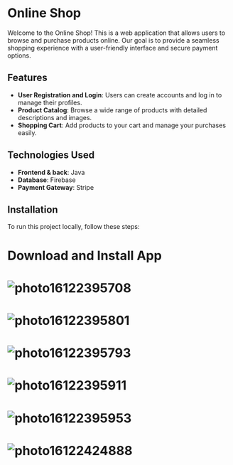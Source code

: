 
# Online Shop  

Welcome to the Online Shop! This is a web application that allows users to browse and purchase products online. Our goal is to provide a seamless shopping experience with a user-friendly interface and secure payment options.  

## Features  

- **User Registration and Login**: Users can create accounts and log in to manage their profiles.  
- **Product Catalog**: Browse a wide range of products with detailed descriptions and images.  
- **Shopping Cart**: Add products to your cart and manage your purchases easily.  
 

## Technologies Used  

- **Frontend & back**: Java  
- **Database**: Firebase  
- **Payment Gateway**: Stripe  

## Installation  

To run this project locally, follow these steps:  

Download and Install App
===============================================
![photo16122395708](https://github.com/user-attachments/assets/2b523a29-a957-4b6a-9388-43f61e576d80)
===============================================
![photo16122395801](https://github.com/user-attachments/assets/e2748363-3080-474f-8ac1-bd69bfad8a72)
===============================================
![photo16122395793](https://github.com/user-attachments/assets/520e5b83-69ca-4ff9-a7c0-73a27ab20e94)
===============================================
![photo16122395911](https://github.com/user-attachments/assets/ae1da2ad-44ee-4ad7-8d70-545a19dc5858)
===============================================
![photo16122395953](https://github.com/user-attachments/assets/7ab33284-83c6-490f-a1fb-100025626613)
===============================================
![photo16122424888](https://github.com/user-attachments/assets/6cbc42d0-a3c8-4c6e-849a-50c526defde1)
===============================================







